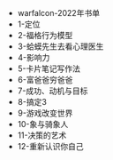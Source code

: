 - warfalcon-2022年书单
- 1-定位
- 2-福格行为模型
- 3-蛤蟆先生去看心理医生
- 4-影响力
- 5-卡片笔记写作法
- 6-富爸爸穷爸爸
- 7-成功、动机与目标
- 8-搞定3
- 9-游戏改变世界
- 10-象与骑象人
- 11-决策的艺术
- 12-重新认识你自己